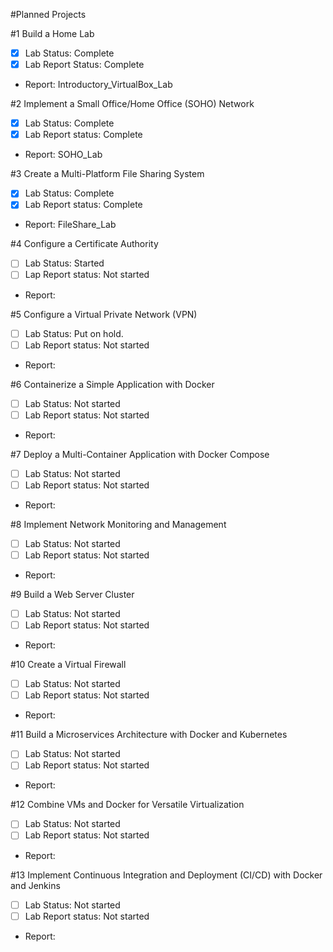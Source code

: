 #Planned Projects

#1 Build a Home Lab
  - [x] Lab Status: Complete
  - [x] Lab Report Status: Complete
  - Report: Introductory_VirtualBox_Lab

#2 Implement a Small Office/Home Office (SOHO) Network
  - [x] Lab Status: Complete
  - [x] Lab Report status: Complete
  - Report: SOHO_Lab

#3 Create a Multi-Platform File Sharing System
  - [x] Lab Status: Complete
  - [x] Lab Report status: Complete
  - Report: FileShare_Lab

#4 Configure a Certificate Authority
  - [ ] Lab Status: Started
  - [ ] Lap Report status: Not started
  - Report:  

#5 Configure a Virtual Private Network (VPN)
  - [ ] Lab Status: Put on hold.
  - [ ] Lab Report status: Not started
  - Report:

#6 Containerize a Simple Application with Docker
  - [ ] Lab Status: Not started
  - [ ] Lab Report status: Not started
  - Report:

#7 Deploy a Multi-Container Application with Docker Compose
  - [ ] Lab Status: Not started
  - [ ] Lab Report status: Not started
  - Report:

#8 Implement Network Monitoring and Management
  - [ ] Lab Status: Not started
  - [ ] Lab Report status: Not started
  - Report:

#9 Build a Web Server Cluster
  - [ ] Lab Status: Not started
  - [ ] Lab Report status: Not started
  - Report:

#10 Create a Virtual Firewall
  - [ ] Lab Status: Not started
  - [ ] Lab Report status: Not started
  - Report:

#11 Build a Microservices Architecture with Docker and Kubernetes
  - [ ] Lab Status: Not started
  - [ ] Lab Report status: Not started
  - Report:

#12 Combine VMs and Docker for Versatile Virtualization
  - [ ] Lab Status: Not started
  - [ ] Lab Report status: Not started
  - Report:

#13 Implement Continuous Integration and Deployment (CI/CD) with Docker and Jenkins
  - [ ] Lab Status: Not started
  - [ ] Lab Report status: Not started
  - Report:
